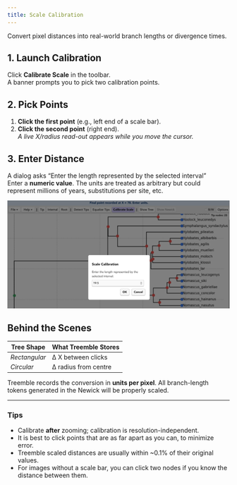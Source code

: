 ```yaml
---
title: Scale Calibration
---
```


Convert pixel distances into real-world branch lengths or divergence times.

## 1. Launch Calibration

Click **Calibrate Scale** in the toolbar.  
A banner prompts you to pick two calibration points.

## 2. Pick Points

1. **Click the first point** (e.g., left end of a scale bar).  
2. **Click the second point** (right end).  
   *A live X/radius read-out appears while you move the cursor.*

## 3. Enter Distance

A dialog asks “Enter the length represented by the selected interval”  
Enter a **numeric value**.  The units are treated as arbitrary but could represent millions of years, substitutions per site, etc.

![Calibration screenshot](/img/Docs/calibration.png)

## Behind the Scenes

| Tree Shape | What Treemble Stores |
|------------|----------------------|
| *Rectangular* | Δ X between clicks |
| *Circular*    | Δ radius from centre |

Treemble records the conversion in **units per pixel**. All branch-length tokens generated in the Newick will be properly scaled.

---

### Tips

* Calibrate **after** zooming; calibration is resolution-independent. 
* It is best to click points that are as far apart as you can, to minimize error.
* Treemble scaled distances are usually within ~0.1% of their original values.
* For images without a scale bar, you can click two nodes if you know the distance between them.
